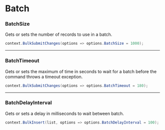 # Batch

### BatchSize
Gets or sets the number of records to use in a batch.


```csharp
context.BulkSubmitChanges(options => options.BatchSize = 1000);
```

---

### BatchTimeout
Gets or sets the maximum of time in seconds to wait for a batch before the command throws a timeout exception.


```csharp
context.BulkSubmitChanges(options => options.BatchTimeout = 180);
```

---

### BatchDelayInterval
Gets or sets a delay in milliseconds to wait between batch.


```csharp
context.BulkInsert(list, options => options.BatchDelayInterval = 100);
```
